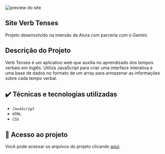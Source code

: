 ![preview do site](https://github.com/user-attachments/assets/268114bb-2791-4271-b30c-ffd336cf6f88)

## Site Verb Tenses
Projeto desenvolvido na imersão da Alura com parceria com o Gemini.

## Descrição do Projeto
Verb Tenses é um aplicativo web que auxilia no aprendizado dos tempos verbais em inglês. Utiliza JavaScript para criar uma interface interativa e uma base de dados no formato de um array para armazenar as informações sobre cada tempo verbal.

## ✔️ Técnicas e tecnologias utilizadas

- ``JavaScript``
- ``HTML``
- ``CSS``


## 📁 Acesso ao projeto
Você pode acessar os arquivos do projeto clicando [aqui](https://juliamofardinii.github.io/site-verb-tenses/).
